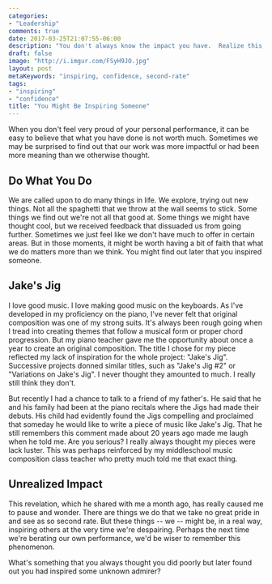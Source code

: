 ```yaml
---
categories:
- "Leadership"
comments: true
date: 2017-03-25T21:07:55-06:00
description: "You don't always know the impact you have.  Realize this, and have faith to keep going."
draft: false
image: "http://i.imgur.com/FSyH9JO.jpg"
layout: post
metaKeywords: "inspiring, confidence, second-rate"
tags:
- "inspiring"
- "confidence"
title: "You Might Be Inspiring Someone"
---
```


When you don't feel very proud of your personal performance, it can be easy to believe that what you have done is not worth much.  Sometimes we may be surprised to find out that our work was more impactful or had been more meaning than we otherwise thought.

<!--more-->

## Do What You Do

We are called upon to do many things in life.  We explore, trying out new things.  Not all the spaghetti that we throw at the wall seems to stick.  Some things we find out we're not all that good at.  Some things we might have thought cool, but we received feedback that dissuaded us from going further.  Sometimes we just feel like we don't have much to offer in certain areas.  But in those moments, it might be worth having a bit of faith that what we do matters more than we think.  You might find out later that you inspired someone.

## Jake's Jig

I love good music.  I love making good music on the keyboards.  As I've developed in my proficiency on the piano, I've never felt that original composition was one of my strong suits.  It's always been rough going when I tread into creating themes that follow a musical form or proper chord progression.  But my piano teacher gave me the opportunity about once a year to create an original composition.  The title I chose for my piece reflected my lack of inspiration for the whole project: "Jake's Jig".  Successive projects donned similar titles, such as "Jake's Jig #2" or "Variations on Jake's Jig".  I never thought they amounted to much.  I really still think they don't.

But recently I had a chance to talk to a friend of my father's.  He said that he and his family had been at the piano recitals where the Jigs had made their debuts.  His child had evidently found the Jigs compelling and proclaimed that someday he would like to write a piece of music like Jake's Jig.  That he still remembers this comment made about 20 years ago made me laugh when he told me.  Are you serious?  I really always thought my pieces were lack luster.  This was perhaps reinforced by my middleschool music composition class teacher who pretty much told me that exact thing.

## Unrealized Impact 

This revelation, which he shared with me a month ago, has really caused me to pause and wonder.  There are things we do that we take no great pride in and see as so second rate.  But these things -- we -- might be, in a real way, inspiring others at the very time we're despairing.  Perhaps the next time we're berating our own performance, we'd be wiser to remember this phenomenon.

What's something that you always thought you did poorly but later found out you had inspired some unknown admirer?
